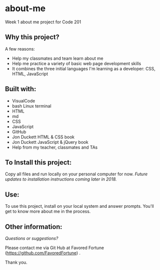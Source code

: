 # about-me
Week 1 about me project for Code 201

## Why this project?

A few reasons:
* Help my classmates and team learn about me
* Help me practice a variety of basic web page development skills
* It combines the three initial languages I'm learning as a developer: CSS, HTML, JavaScript

## Built with:

* VisualCode
* bash Linux terminal
* HTML
* md
* CSS
* JavaScript
* GitHub
* Jon Duckett HTML & CSS book
* Jon Duckett JavaScript & jQuery book
* Help from my teacher, classmates and TAs

## To Install this project:

Copy all files and run locally on your personal computer for now. 
*Future updates to installation instructions coming later in 2018.*

## Use:

To use this project, install on your local system and answer prompts. You'll get to know more about me in the process.

## Other information:

*Questions or suggestions?* 

Please contact me via Git Hub at Favored Fortune (https://github.com/FavoredFortune) .

 Thank you.


